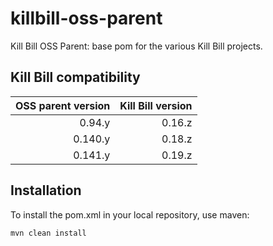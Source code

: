 killbill-oss-parent
===================

Kill Bill OSS Parent: base pom for the various Kill Bill projects.

Kill Bill compatibility
-----------------------

| OSS parent version | Kill Bill version |
| -----------------: | ----------------: |
| 0.94.y             | 0.16.z            |
| 0.140.y            | 0.18.z            |
| 0.141.y            | 0.19.z            |

Installation
------------

To install the pom.xml in your local repository, use maven:

    mvn clean install
